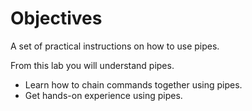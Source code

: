 # Objectives

A set of practical instructions on how to use pipes.

From this lab you will understand pipes.
* Learn how to chain commands together using pipes.
* Get hands-on experience using pipes.

